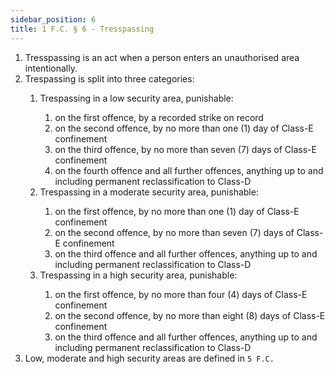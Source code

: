 ```yaml
---
sidebar_position: 6
title: 1 F.C. § 6 - Tresspassing
---
```


<ol>
	<li>Tresspassing is an act when a person enters an unauthorised area intentionally.</li>
	<li>Trespassing is split into three categories:</li>
	<ol style={{'list-style' : 'lower-alpha'}}>
		<li>Trespassing in a low security area, punishable:</li>
		<ol style={{'list-style' : 'lower-roman'}}>
			<li>on the first offence, by a recorded strike on record</li>
			<li>on the second offence, by no more than one (1) day of Class-E confinement</li>
			<li>on the third offence, by no more than seven (7) days of Class-E confinement</li>
			<li>on the fourth offence and all further offences, anything up to and including permanent reclassification to Class-D</li>
		</ol>
		<li>Trespassing in a moderate security area, punishable:</li>
		<ol style={{'list-style' : 'lower-roman'}}>
			<li>on the first offence, by no more than one (1) day of Class-E confinement</li>
			<li>on the second offence, by no more than seven (7) days of Class-E confinement</li>
			<li>on the third offence and all further offences, anything up to and including permanent reclassification to Class-D</li>
		</ol>
		<li>Trespassing in a high security area, punishable:</li>
		<ol style={{'list-style' : 'lower-roman'}}>
			<li>on the first offence, by no more than four (4) days of Class-E confinement</li>
			<li>on the second offence, by no more than eight (8) days of Class-E confinement</li>
			<li>on the third offence and all further offences, anything up to and including permanent reclassification to Class-D</li>
		</ol>
	</ol>
	<li>Low, moderate and high security areas are defined in <code>5 F.C.</code></li>
</ol>